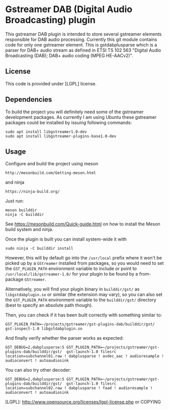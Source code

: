 # Gstreamer DAB (Digital Audio Broadcasting) plugin

This gstreamer DAB plugin is intended to store several gstreamer elements
responsible for DAB audio processing.
Currently this git module contains code for only one gstreamer element.
This is gstdabplusparse which is a parser for DAB+ audio stream as defined in
ETSI TS 102 563 "Digital Audio Broadcasting (DAB); DAB+ audio coding (MPEG HE-AACv2)".

## License

This code is provided under [LGPL] license.

## Dependencies

To build the project you will definitely need some of the gstreamer development packages.
As currently I am using Ubuntu these gstreamer packages could be installed by issuing
following commands:

    sudo apt install libgstreamer1.0-dev
    sudo apt install libgstreamer-plugins-base1.0-dev

## Usage

Configure and build the project using meson

    http://mesonbuild.com/Getting-meson.html

and ninja

	https://ninja-build.org/

Just run:

    meson builddir
    ninja -C builddir

See <https://mesonbuild.com/Quick-guide.html> on how to install the Meson
build system and ninja.

Once the plugin is built you can install system-wide it with

	sudo ninja -C builddir install

However, this will by default go into the `/usr/local` prefix where it won't
be picked up by a `GStreamer` installed from packages,
so you would need to set the `GST_PLUGIN_PATH` environment variable to include or
point to `/usr/local/lib/gstreamer-1.0/` for your plugin to be found by a
from-package `GStreamer`.

Alternatively, you will find your plugin binary in `builddir/gst/`
as `libgstdabplugin.so` or similar (the extension may vary), so you can also set
the `GST_PLUGIN_PATH` environment variable to the `builddir/gst/` directory
(best to specify an absolute path though).

Then, you can check if it has been built correctly with something similar to:

    GST_PLUGIN_PATH=~/projects/gstreamer/gst-plugins-dab/builddir/gst/ gst-inspect-1.0 libgstdabplugin.so

And finally verify whether the parser works as expected:

    GST_DEBUG=2,dabplusparse:5 GST_PLUGIN_PATH=~/projects/gstreamer/gst-plugins-dab/builddir/gst/  gst-launch-1.0 filesrc location=subchannel01.raw ! dabplusparse ! avdec_aac ! audioresample ! audioconvert ! autoaudiosink

You can also try other decoder:

    GST_DEBUG=2,dabplusparse:5 GST_PLUGIN_PATH=~/projects/gstreamer/gst-plugins-dab/builddir/gst/  gst-launch-1.0 filesrc location=subchannel02.raw ! dabplusparse ! faad ! audioresample ! audioconvert ! autoaudiosink

[LGPL]: http://www.opensource.org/licenses/lgpl-license.php or COPYING
